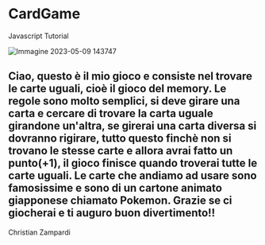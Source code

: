 # CardGame
Javascript Tutorial

![Immagine 2023-05-09 143747](https://github.com/Christian-Zampardi-2C-JCMaxwell-2023/CardGame/assets/124572664/fad948c7-cdcd-4325-86ae-60c036593d32)
## Ciao, questo è il mio gioco e consiste nel trovare le carte uguali, cioè il gioco del memory. Le regole sono molto semplici, si deve girare una carta e cercare di trovare la carta uguale girandone un'altra, se girerai una carta diversa si dovranno rigirare, tutto questo finchè non si trovano le stesse carte e allora avrai fatto un punto(+1), il gioco finisce quando troverai tutte le carte uguali. Le carte che andiamo ad usare sono famosissime e sono di un cartone animato giapponese chiamato Pokemon. Grazie se ci giocherai e ti auguro buon divertimento!!
Christian Zampardi
